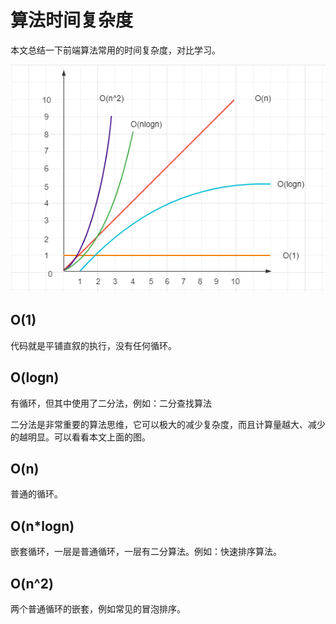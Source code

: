 # 算法时间复杂度

本文总结一下前端算法常用的时间复杂度，对比学习。

![](./img/on.png)

## O(1)

代码就是平铺直叙的执行，没有任何循环。

## O(logn)

有循环，但其中使用了二分法，例如：二分查找算法

二分法是非常重要的算法思维，它可以极大的减少复杂度，而且计算量越大、减少的越明显。可以看看本文上面的图。

## O(n)

普通的循环。

## O(n*logn)

嵌套循环，一层是普通循环，一层有二分算法。例如：快速排序算法。

## O(n^2)

两个普通循环的嵌套，例如常见的冒泡排序。
